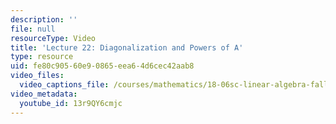 ```yaml
---
description: ''
file: null
resourceType: Video
title: 'Lecture 22: Diagonalization and Powers of A'
type: resource
uid: fe80c905-60e9-0865-eea6-4d6cec42aab8
video_files:
  video_captions_file: /courses/mathematics/18-06sc-linear-algebra-fall-2011/resource-index/lecture-22-diagonalization-and-powers-of-a/13r9QY6cmjc.vtt
video_metadata:
  youtube_id: 13r9QY6cmjc
---
```

